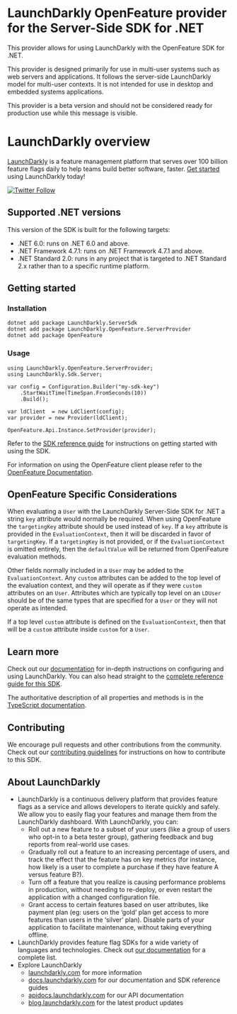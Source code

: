# LaunchDarkly OpenFeature provider for the Server-Side SDK for .NET

This provider allows for using LaunchDarkly with the OpenFeature SDK for .NET.

This provider is designed primarily for use in multi-user systems such as web servers and applications. It follows the server-side LaunchDarkly model for multi-user contexts. It is not intended for use in desktop and embedded systems applications.

This provider is a beta version and should not be considered ready for production use while this message is visible.

# LaunchDarkly overview

[LaunchDarkly](https://www.launchdarkly.com) is a feature management platform that serves over 100 billion feature flags daily to help teams build better software, faster. [Get started](https://docs.launchdarkly.com/home/getting-started) using LaunchDarkly today!

[![Twitter Follow](https://img.shields.io/twitter/follow/launchdarkly.svg?style=social&label=Follow&maxAge=2592000)](https://twitter.com/intent/follow?screen_name=launchdarkly)

## Supported .NET versions

This version of the SDK is built for the following targets:
* .NET 6.0: runs on .NET 6.0 and above.
* .NET Framework 4.7.1: runs on .NET Framework 4.7.1 and above.
* .NET Standard 2.0: runs in any project that is targeted to .NET Standard 2.x rather than to a specific runtime platform.

## Getting started

### Installation

```
dotnet add package LaunchDarkly.ServerSdk
dotnet add package LaunchDarkly.OpenFeature.ServerProvider
dotnet add package OpenFeature
```

### Usage
```
using LaunchDarkly.OpenFeature.ServerProvider;
using LaunchDarkly.Sdk.Server;

var config = Configuration.Builder("my-sdk-key")
    .StartWaitTime(TimeSpan.FromSeconds(10))
    .Build();

var ldClient  = new LdClient(config);
var provider = new Provider(ldClient);

OpenFeature.Api.Instance.SetProvider(provider);
```

Refer to the [SDK reference guide](https://docs.launchdarkly.com/sdk/server-side/node-js) for instructions on getting started with using the SDK.

For information on using the OpenFeature client please refer to the [OpenFeature Documentation](https://docs.openfeature.dev/docs/reference/concepts/evaluation-api/).

## OpenFeature Specific Considerations

When evaluating a `User` with the LaunchDarkly Server-Side SDK for .NET a string `key` attribute would normally be required. When using OpenFeature the `targetingKey` attribute should be used instead of `key`. If a `key` attribute is provided in the `EvaluationContext`, then it will be discarded in favor of `targetingKey`. If a `targetingKey` is not provided, or if the `EvaluationContext` is omitted entirely, then the `defaultValue` will be returned from OpenFeature evaluation methods.

Other fields normally included in a `User` may be added to the `EvaluationContext`. Any `custom` attributes can be added to the top level of the evaluation context, and they will operate as if they were `custom` attributes on an `User`. Attributes which are typically top level on an `LDUser` should be of the same types that are specified for a `User` or they will not operate as intended.

If a top level `custom` attribute is defined on the `EvaluationContext`, then that will be a `custom` attribute inside `custom` for a `User`.

## Learn more

Check out our [documentation](http://docs.launchdarkly.com) for in-depth instructions on configuring and using LaunchDarkly. You can also head straight to the [complete reference guide for this SDK](https://docs.launchdarkly.com/sdk/server-side/node-js).

The authoritative description of all properties and methods is in the [TypeScript documentation](https://launchdarkly.github.io/node-server-sdk/).

## Contributing

We encourage pull requests and other contributions from the community. Check out our [contributing guidelines](CONTRIBUTING.md) for instructions on how to contribute to this SDK.

## About LaunchDarkly

* LaunchDarkly is a continuous delivery platform that provides feature flags as a service and allows developers to iterate quickly and safely. We allow you to easily flag your features and manage them from the LaunchDarkly dashboard.  With LaunchDarkly, you can:
    * Roll out a new feature to a subset of your users (like a group of users who opt-in to a beta tester group), gathering feedback and bug reports from real-world use cases.
    * Gradually roll out a feature to an increasing percentage of users, and track the effect that the feature has on key metrics (for instance, how likely is a user to complete a purchase if they have feature A versus feature B?).
    * Turn off a feature that you realize is causing performance problems in production, without needing to re-deploy, or even restart the application with a changed configuration file.
    * Grant access to certain features based on user attributes, like payment plan (eg: users on the ‘gold’ plan get access to more features than users in the ‘silver’ plan). Disable parts of your application to facilitate maintenance, without taking everything offline.
* LaunchDarkly provides feature flag SDKs for a wide variety of languages and technologies. Check out [our documentation](https://docs.launchdarkly.com/sdk) for a complete list.
* Explore LaunchDarkly
    * [launchdarkly.com](https://www.launchdarkly.com/ "LaunchDarkly Main Website") for more information
    * [docs.launchdarkly.com](https://docs.launchdarkly.com/  "LaunchDarkly Documentation") for our documentation and SDK reference guides
    * [apidocs.launchdarkly.com](https://apidocs.launchdarkly.com/  "LaunchDarkly API Documentation") for our API documentation
    * [blog.launchdarkly.com](https://blog.launchdarkly.com/  "LaunchDarkly Blog Documentation") for the latest product updates
